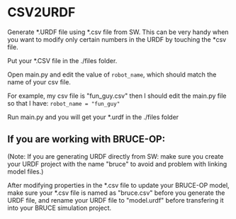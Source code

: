 # CSV2URDF

Generate *.URDF file using *.csv file from SW. This can be very handy when you want to modify only certain numbers in the URDF by touching the *csv file.

Put your *.CSV file in the ./files folder.

Open main.py and edit the value of ```robot_name```, which should match the name of your csv file.

For example, my csv file is "fun_guy.csv" then I should edit the main.py file so that I have: ```robot_name = "fun_guy"```

Run main.py and you will get your *.urdf in the ./files folder

## If you are working with BRUCE-OP:

(Note: If you are generating URDF directly from SW: make sure you create your URDF project with the name "bruce" to avoid and problem with linking model files.)

After modifying properties in the *.csv file to update your BRUCE-OP model, make sure your *.csv file is named as "bruce.csv" before you generate the URDF file, and rename your URDF file to "model.urdf" before transfering it into your BRUCE simulation project.
